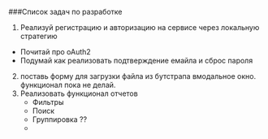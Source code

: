 ###Список задач по разработке

1. Реализуй регистрацию и авторизацию на сервисе через локальную стратегию
  - Почитай про oAuth2
  - Подумай как реализовать подтверждение емайла и сброс пароля

2. поставь форму для загрузки файла из бутстрапа  вмодальное окно. функционал пока не делай.
3. Реализовать функционал отчетов
    - Фильтры
    - Поиск
    - Группировка ??
    - 

